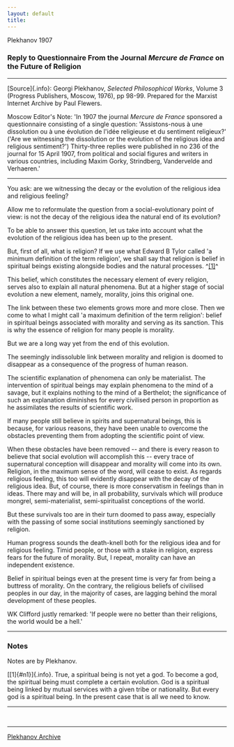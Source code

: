 ```yaml
---
layout: default
title: 
---
```

Plekhanov 1907

### Reply to Questionnaire From the Journal *Mercure de France* on the Future of Religion

------------------------------------------------------------------------

[Source]{.info}: Georgi Plekhanov, *Selected Philosophical Works*,
Volume 3 (Progress Publishers, Moscow, 1976), pp 98-99. Prepared for the
Marxist Internet Archive by Paul Flewers.

Moscow Editor's Note: 'In 1907 the journal *Mercure de France* sponsored
a questionnaire consisting of a single question: 'Assistons-nous à une
dissolution ou à une évolution de l\'idée religieuse et du sentiment
religieux?' ('Are we witnessing the dissolution or the evolution of the
religious idea and religious sentiment?') Thirty-three replies were
published in no 236 of the journal for 15 April 1907, from political and
social figures and writers in various countries, including Maxim Gorky,
Strindberg, Vandervelde and Verhaeren.'

------------------------------------------------------------------------

You ask: are we witnessing the decay or the evolution of the religious
idea and religious feeling?

Allow me to reformulate the question from a social-evolutionary point of
view: is not the decay of the religious idea the natural end of its
evolution?

To be able to answer this question, let us take into account what the
evolution of the religious idea has been up to the present.

But, first of all, what is religion? If we use what Edward B Tylor
called 'a minimum definition of the term religion', we shall say that
religion is belief in spiritual beings existing alongside bodies and the
natural processes. ^[\[1\]](#n1)^

This belief, which constitutes the necessary element of every religion,
serves also to explain all natural phenomena. But at a higher stage of
social evolution a new element, namely, morality, joins this original
one.

The link between these two elements grows more and more close. Then we
come to what I might call 'a maximum definition of the term religion':
belief in spiritual beings associated with morality and serving as its
sanction. This is why the essence of religion for many people is
morality.

But we are a long way yet from the end of this evolution.

The seemingly indissoluble link between morality and religion is doomed
to disappear as a consequence of the progress of human reason.

The scientific explanation of phenomena can only be materialist. The
intervention of spiritual beings may explain phenomena to the mind of a
savage, but it explains nothing to the mind of a Berthelot; the
significance of such an explanation diminishes for every civilised
person in proportion as he assimilates the results of scientific work.

If many people still believe in spirits and supernatural beings, this is
because, for various reasons, they have been unable to overcome the
obstacles preventing them from adopting the scientific point of view.

When these obstacles have been removed -- and there is every reason to
believe that social evolution will accomplish this -- every trace of
supernatural conception will disappear and morality will come into its
own. Religion, in the maximum sense of the word, will cease to exist. As
regards religious feeling, this too will evidently disappear with the
decay of the religious idea. But, of course, there is more conservatism
in feelings than in ideas. There may and will be, in all probability,
survivals which will produce mongrel, semi-materialist,
semi-spiritualist conceptions of the world.

But these survivals too are in their turn doomed to pass away,
especially with the passing of some social institutions seemingly
sanctioned by religion.

Human progress sounds the death-knell both for the religious idea and
for religious feeling. Timid people, or those with a stake in religion,
express fears for the future of morality. But, I repeat, morality can
have an independent existence.

Belief in spiritual beings even at the present time is very far from
being a buttress of morality. On the contrary, the religious beliefs of
civilised peoples in our day, in the majority of cases, are lagging
behind the moral development of these peoples.

WK Clifford justly remarked: 'If people were no better than their
religions, the world would be a hell.'

------------------------------------------------------------------------

### Notes

Notes are by Plekhanov.

[[1]{#n1}]{.info}. True, a spiritual being is not yet a god. To become a
god, the spiritual being must complete a certain evolution. God is a
spiritual being linked by mutual services with a given tribe or
nationality. But every god is a spiritual being. In the present case
that is all we need to know.

------------------------------------------------------------------------

 

------------------------------------------------------------------------

[Plekhanov Archive](../index.htm)
